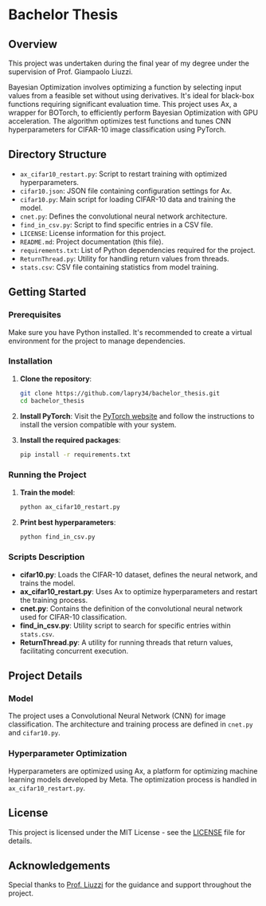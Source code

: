 # Bachelor Thesis

## Overview

This project was undertaken during the final year of my degree under the supervision of Prof. Giampaolo Liuzzi.

Bayesian Optimization involves optimizing a function by selecting input values from a feasible set without using derivatives. It's ideal for black-box functions requiring significant evaluation time. This project uses Ax, a wrapper for BOTorch, to efficiently perform Bayesian Optimization with GPU acceleration. The algorithm optimizes test functions and tunes CNN hyperparameters for CIFAR-10 image classification using PyTorch.

## Directory Structure

- `ax_cifar10_restart.py`: Script to restart training with optimized hyperparameters.
- `cifar10.json`: JSON file containing configuration settings for Ax.
- `cifar10.py`: Main script for loading CIFAR-10 data and training the model.
- `cnet.py`: Defines the convolutional neural network architecture.
- `find_in_csv.py`: Script to find specific entries in a CSV file.
- `LICENSE`: License information for this project.
- `README.md`: Project documentation (this file).
- `requirements.txt`: List of Python dependencies required for the project.
- `ReturnThread.py`: Utility for handling return values from threads.
- `stats.csv`: CSV file containing statistics from model training.

## Getting Started

### Prerequisites

Make sure you have Python installed. It's recommended to create a virtual environment for the project to manage dependencies.

### Installation

1. **Clone the repository**:
   ```sh
   git clone https://github.com/lapry34/bachelor_thesis.git
   cd bachelor_thesis
2. **Install PyTorch**:
    Visit the [PyTorch website](https://pytorch.org/get-started/locally/) and follow the instructions to install the version compatible with your system.

3. **Install the required packages**:
    ```sh
    pip install -r requirements.txt
### Running the Project

1. **Train the model**:
   ```sh
   python ax_cifar10_restart.py
   ```

2. **Print best hyperparameters**:
   ```sh
   python find_in_csv.py
   ```

### Scripts Description

- **cifar10.py**: Loads the CIFAR-10 dataset, defines the neural network, and trains the model.
- **ax_cifar10_restart.py**: Uses Ax to optimize hyperparameters and restart the training process.
- **cnet.py**: Contains the definition of the convolutional neural network used for CIFAR-10 classification.
- **find_in_csv.py**: Utility script to search for specific entries within `stats.csv`.
- **ReturnThread.py**: A utility for running threads that return values, facilitating concurrent execution.

## Project Details

### Model

The project uses a Convolutional Neural Network (CNN) for image classification. The architecture and training process are defined in `cnet.py` and `cifar10.py`.

### Hyperparameter Optimization

Hyperparameters are optimized using Ax, a platform for optimizing machine learning models developed by Meta. The optimization process is handled in `ax_cifar10_restart.py`.

## License

This project is licensed under the MIT License - see the [LICENSE](LICENSE) file for details.

## Acknowledgements

Special thanks to [Prof. Liuzzi](https://sites.google.com/diag.uniroma1.it/giampaolo-liuzzi/home) for the guidance and support throughout the project.
